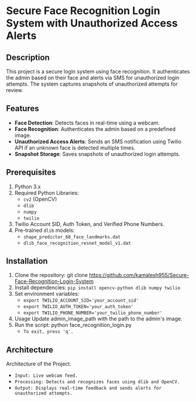 # Secure Face Recognition Login System with Unauthorized Access Alerts

## Description
This project is a secure login system using face recognition. It authenticates the admin based on their face and alerts via SMS for unauthorized login attempts. The system captures snapshots of unauthorized attempts for review.

## Features
- **Face Detection**: Detects faces in real-time using a webcam.
- **Face Recognition**: Authenticates the admin based on a predefined image.
- **Unauthorized Access Alerts**: Sends an SMS notification using Twilio API if an unknown face is detected multiple times.
- **Snapshot Storage**: Saves snapshots of unauthorized login attempts.

## Prerequisites
1. Python 3.x
2. Required Python Libraries:
   - `cv2` (OpenCV)
   - `dlib`
   - `numpy`
   - `twilio`
3. Twilio Account SID, Auth Token, and Verified Phone Numbers.
4. Pre-trained `dlib` models:
   - `shape_predictor_68_face_landmarks.dat`
   - `dlib_face_recognition_resnet_model_v1.dat`

## Installation
1. Clone the repository:
   git clone https://github.com/kamalesh955/Secure-Face-Recognition-Login-System
2. Install dependencies:
   ```pip install opencv-python dlib numpy twilio```
3. Set environment variables:
   - `export TWILIO_ACCOUNT_SID='your_account_sid'`
   - `export TWILIO_AUTH_TOKEN='your_auth_token'`
   - `export TWILIO_PHONE_NUMBER='your_twilio_phone_number'`
4. Usage
   Update admin_image_path with the path to the admin's image.
5. Run the script:
   python face_recognition_login.py
   - `To exit, press 'q'.`
   
## Architecture
Architecture of the Project.
   - `Input: Live webcam feed.`
   - `Processing: Detects and recognizes faces using dlib and OpenCV.`
   - `Output: Displays real-time feedback and sends alerts for unauthorized attempts.`

